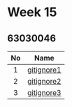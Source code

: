 # Week 15

## 63030046



| No | Name |
|:-:|:-----:|
|1|[gitignore1](https://github.com/bancha96/gitignore1)|
|2|[gitignore2](https://github.com/bancha96/gitignore2)|
|3|[gitignore3](https://github.com/bancha96/gitignore3)|
